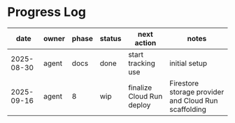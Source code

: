 # Progress Log

| date       | owner | phase | status | next action         | notes          |
|------------|-------|-------|--------|---------------------|----------------|
| 2025-08-30 | agent | docs  | done   | start tracking use  | initial setup  |
| 2025-09-16 | agent | 8     | wip    | finalize Cloud Run deploy | Firestore storage provider and Cloud Run scaffolding |
